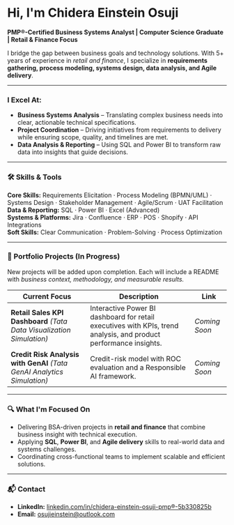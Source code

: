 # Hi, I'm Chidera Einstein Osuji

**PMP®-Certified Business Systems Analyst | Computer Science Graduate | Retail & Finance Focus**

I bridge the gap between business goals and technology solutions. With 5+ years of experience in *retail and finance*, I specialize in **requirements gathering, process modeling, systems design, data analysis, and Agile delivery**.

---

### I Excel At:

- **Business Systems Analysis** – Translating complex business needs into clear, actionable technical specifications.
- **Project Coordination** – Driving initiatives from requirements to delivery while ensuring scope, quality, and timelines are met.
- **Data Analysis & Reporting** – Using SQL and Power BI to transform raw data into insights that guide decisions.

---

### 🛠 Skills & Tools

**Core Skills:** Requirements Elicitation · Process Modeling (BPMN/UML) · Systems Design · Stakeholder Management · Agile/Scrum · UAT Facilitation  
**Data & Reporting:** SQL · Power BI · Excel (Advanced)  
**Systems & Platforms:** Jira · Confluence · ERP · POS · Shopify · API Integrations  
**Soft Skills:** Clear Communication · Problem-Solving · Process Optimization  

---

### 📁 Portfolio Projects (In Progress)

New projects will be added upon completion. Each will include a README with *business context, methodology, and measurable results.*

| **Current Focus** | **Description** | **Link** |
|-------------------|------------------|----------|
| **Retail Sales KPI Dashboard** *(Tata Data Visualization Simulation)* | Interactive Power BI dashboard for retail executives with KPIs, trend analysis, and product performance insights. | _Coming Soon_ |
| **Credit Risk Analysis with GenAI** *(Tata GenAI Analytics Simulation)* | Credit-risk model with ROC evaluation and a Responsible AI framework. | _Coming Soon_ |

---

### 🔍 What I'm Focused On

- Delivering BSA-driven projects in **retail and finance** that combine business insight with technical execution.  
- Applying **SQL**, **Power BI**, and **Agile delivery** skills to real-world data and systems challenges.  
- Coordinating cross-functional teams to implement scalable and efficient solutions.

---

### 📬 Contact

- **LinkedIn:** [linkedin.com/in/chidera-einstein-osuji-pmp®-5b330825b](https://linkedin.com/in/chidera-einstein-osuji-pmp®-5b330825b)  
- **Email:** osujieinstein@outlook.com  
